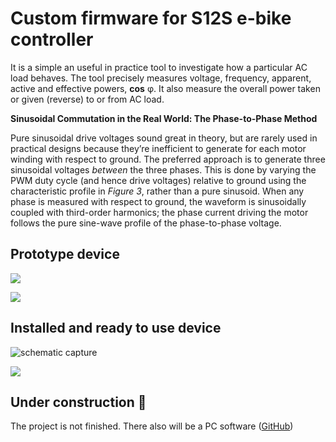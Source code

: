 # Custom firmware for S12S e-bike controller
It is a simple an useful in practice tool to investigate how a particular AC load behaves. The tool precisely measures voltage, frequency, apparent, active and effective powers, **cos** φ. It also measure the overall power taken or given (reverse) to or from AC load.

**Sinusoidal Commutation in the Real World: The Phase-to-Phase Method**

Pure sinusoidal drive voltages sound great in theory, but are rarely used in practical designs because they’re inefficient to generate for each motor winding with respect to ground. The preferred approach  is to generate three sinusoidal voltages *between* the three phases. This is done by varying the PWM duty cycle (and hence drive voltages) relative to ground using the characteristic profile in *Figure 3*, rather than a pure sinusoid. When any phase is measured with respect to ground, the waveform is sinusoidally coupled with third-order harmonics; the phase current driving the motor follows the pure sine-wave profile of the phase-to-phase voltage.

## Prototype device
![](https://raw.github.com/SwInDaMix/swindamix.github.io/master/docs/DevTool_ACPowerMetter/prototype_device1.jpg)

![](https://raw.github.com/SwInDaMix/swindamix.github.io/master/docs/DevTool_ACPowerMetter/prototype_device2.jpg)

## Installed and ready to use device
![schematic capture](https://raw.github.com/SwInDaMix/swindamix.github.io/master/docs/DevTool_ACPowerMetter/device_in_work1.jpg)

![](https://raw.github.com/SwInDaMix/swindamix.github.io/master/docs/DevTool_ACPowerMetter/device_in_work2.jpg)

## Under construction :construction:
The project is not finished. There also will be a PC software ([GitHub](https://github.com/SwInDaMix/sw-hub/tree/master/CS/DevTool_ACPowerMetter))
